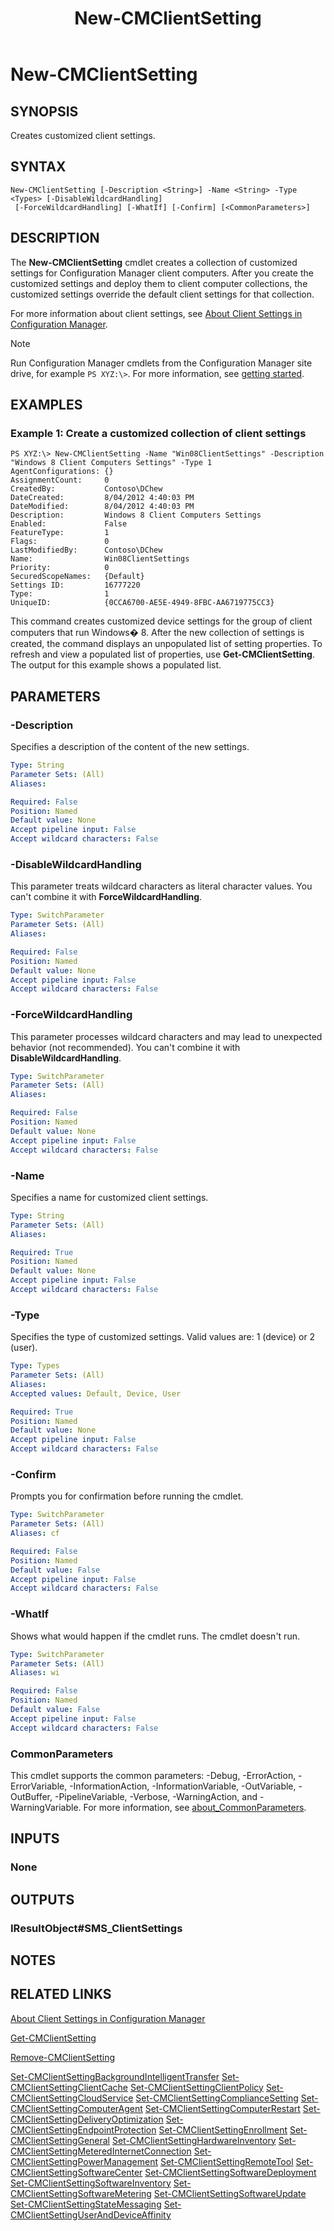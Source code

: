 ﻿---
description: Creates customized client settings.
external help file: AdminUI.PS.dll-Help.xml
Module Name: ConfigurationManager
ms.date: 05/05/2019
schema: 2.0.0
title: New-CMClientSetting
---

# New-CMClientSetting

## SYNOPSIS
Creates customized client settings.

## SYNTAX

```
New-CMClientSetting [-Description <String>] -Name <String> -Type <Types> [-DisableWildcardHandling]
 [-ForceWildcardHandling] [-WhatIf] [-Confirm] [<CommonParameters>]
```

## DESCRIPTION
The **New-CMClientSetting** cmdlet creates a collection of customized settings for Configuration Manager client computers.
After you create the customized settings and deploy them to client computer collections, the customized settings override the default client settings for that collection.

For more information about client settings, see [About Client Settings in Configuration Manager](/mem/configmgr/core/clients/deploy/about-client-settings).

> [!NOTE]
> Run Configuration Manager cmdlets from the Configuration Manager site drive, for example `PS XYZ:\>`. For more information, see [getting started](/powershell/sccm/overview).

## EXAMPLES

### Example 1: Create a customized collection of client settings
```
PS XYZ:\> New-CMClientSetting -Name "Win08ClientSettings" -Description "Windows 8 Client Computers Settings" -Type 1
AgentConfigurations: {}
AssignmentCount:     0
CreatedBy:           Contoso\DChew
DateCreated:         8/04/2012 4:40:03 PM
DateModified:        8/04/2012 4:40:03 PM
Description:         Windows 8 Client Computers Settings
Enabled:             False
FeatureType:         1
Flags:               0
LastModifiedBy:      Contoso\DChew
Name:                Win08ClientSettings
Priority:            0
SecuredScopeNames:   {Default}
Settings ID:         16777220
Type:                1
UniqueID:            {0CCA6700-AE5E-4949-8FBC-AA6719775CC3}
```

This command creates customized device settings for the group of client computers that run Windows� 8.
After the new collection of settings is created, the command displays an unpopulated list of setting properties.
To refresh and view a populated list of properties, use **Get-CMClientSetting**.
The output for this example shows a populated list.

## PARAMETERS

### -Description
Specifies a description of the content of the new settings.

```yaml
Type: String
Parameter Sets: (All)
Aliases:

Required: False
Position: Named
Default value: None
Accept pipeline input: False
Accept wildcard characters: False
```

### -DisableWildcardHandling

This parameter treats wildcard characters as literal character values. You can't combine it with **ForceWildcardHandling**.

```yaml
Type: SwitchParameter
Parameter Sets: (All)
Aliases:

Required: False
Position: Named
Default value: None
Accept pipeline input: False
Accept wildcard characters: False
```

### -ForceWildcardHandling

This parameter processes wildcard characters and may lead to unexpected behavior (not recommended). You can't combine it with **DisableWildcardHandling**.

```yaml
Type: SwitchParameter
Parameter Sets: (All)
Aliases:

Required: False
Position: Named
Default value: None
Accept pipeline input: False
Accept wildcard characters: False
```

### -Name
Specifies a name for customized client settings.

```yaml
Type: String
Parameter Sets: (All)
Aliases:

Required: True
Position: Named
Default value: None
Accept pipeline input: False
Accept wildcard characters: False
```

### -Type
Specifies the type of customized settings.
Valid values are: 1 (device) or 2 (user).

```yaml
Type: Types
Parameter Sets: (All)
Aliases:
Accepted values: Default, Device, User

Required: True
Position: Named
Default value: None
Accept pipeline input: False
Accept wildcard characters: False
```

### -Confirm
Prompts you for confirmation before running the cmdlet.

```yaml
Type: SwitchParameter
Parameter Sets: (All)
Aliases: cf

Required: False
Position: Named
Default value: False
Accept pipeline input: False
Accept wildcard characters: False
```

### -WhatIf

Shows what would happen if the cmdlet runs. The cmdlet doesn't run.

```yaml
Type: SwitchParameter
Parameter Sets: (All)
Aliases: wi

Required: False
Position: Named
Default value: False
Accept pipeline input: False
Accept wildcard characters: False
```

### CommonParameters
This cmdlet supports the common parameters: -Debug, -ErrorAction, -ErrorVariable, -InformationAction, -InformationVariable, -OutVariable, -OutBuffer, -PipelineVariable, -Verbose, -WarningAction, and -WarningVariable. For more information, see [about_CommonParameters](http://go.microsoft.com/fwlink/?LinkID=113216).

## INPUTS

### None

## OUTPUTS

### IResultObject#SMS_ClientSettings

## NOTES

## RELATED LINKS

[About Client Settings in Configuration Manager](/mem/configmgr/core/clients/deploy/about-client-settings)

[Get-CMClientSetting](Get-CMClientSetting.md)

[Remove-CMClientSetting](Remove-CMClientSetting.md)

[Set-CMClientSettingBackgroundIntelligentTransfer](Set-CMClientSettingBackgroundIntelligentTransfer.md)
[Set-CMClientSettingClientCache](Set-CMClientSettingClientCache.md)
[Set-CMClientSettingClientPolicy](Set-CMClientSettingClientPolicy.md)
[Set-CMClientSettingCloudService](Set-CMClientSettingCloudService.md)
[Set-CMClientSettingComplianceSetting](Set-CMClientSettingComplianceSetting.md)
[Set-CMClientSettingComputerAgent](Set-CMClientSettingComputerAgent.md)
[Set-CMClientSettingComputerRestart](Set-CMClientSettingComputerRestart.md)
[Set-CMClientSettingDeliveryOptimization](Set-CMClientSettingDeliveryOptimization.md)
[Set-CMClientSettingEndpointProtection](Set-CMClientSettingEndpointProtection.md)
[Set-CMClientSettingEnrollment](Set-CMClientSettingEnrollment.md)
[Set-CMClientSettingGeneral](Set-CMClientSettingGeneral.md)
[Set-CMClientSettingHardwareInventory](Set-CMClientSettingHardwareInventory.md)
[Set-CMClientSettingMeteredInternetConnection](Set-CMClientSettingMeteredInternetConnection.md)
[Set-CMClientSettingPowerManagement](Set-CMClientSettingPowerManagement.md)
[Set-CMClientSettingRemoteTool](Set-CMClientSettingRemoteTool.md)
[Set-CMClientSettingSoftwareCenter](Set-CMClientSettingSoftwareCenter.md)
[Set-CMClientSettingSoftwareDeployment](Set-CMClientSettingSoftwareDeployment.md)
[Set-CMClientSettingSoftwareInventory](Set-CMClientSettingSoftwareInventory.md)
[Set-CMClientSettingSoftwareMetering](Set-CMClientSettingSoftwareMetering.md)
[Set-CMClientSettingSoftwareUpdate](Set-CMClientSettingSoftwareUpdate.md)
[Set-CMClientSettingStateMessaging](Set-CMClientSettingStateMessaging.md)
[Set-CMClientSettingUserAndDeviceAffinity](Set-CMClientSettingUserAndDeviceAffinity.md)
